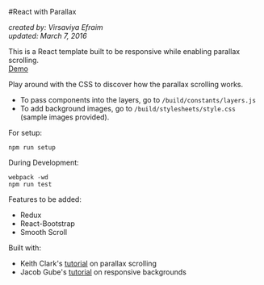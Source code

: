 #React with Parallax

*created by: Virsaviya Efraim*  
*updated: March 7, 2016*

This is a React template built to be responsive while enabling parallax scrolling.  
[Demo](https://mighty-lowlands-33364.herokuapp.com/)

Play around with the CSS to discover how the parallax scrolling works.

* To pass components into the layers, go to `/build/constants/layers.js`
* To add background images, go to `/build/stylesheets/style.css` (sample images provided).

For setup:

    npm run setup

During Development:

    webpack -wd
    npm run test


Features to be added:  
* Redux
* React-Bootstrap
* Smooth Scroll


Built with:  
*  Keith Clark's [tutorial](http://keithclark.co.uk/articles/pure-css-parallax-websites/) on parallax scrolling
* Jacob Gube's [tutorial](http://sixrevisions.com/css/responsive-background-image/) on responsive backgrounds